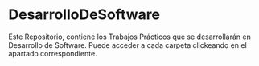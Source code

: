 # DesarrolloDeSoftware
Este Repositorio, contiene los Trabajos Prácticos que se desarrollarán en Desarrollo de Software. Puede acceder a cada carpeta clickeando en el apartado correspondiente.
